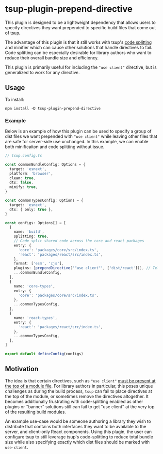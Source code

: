# tsup-plugin-prepend-directive

This plugin is designed to be a lightweight dependency that allows users to specify directives they want prepended to specific build files that come out of tsup.

The advantage of this plugin is that it still works with tsup's [code splitting](https://tsup.egoist.dev/#code-splitting) and minifier which can cause other solutions that handle directives to fail. Code splitting can be especially desirable for library authors who want to reduce their overall bundle size and efficiency.

This plugin is primarily useful for including the `"use client"` directive, but is generalized to work for any directive.

## Usage

To install:

```
npm install -D tsup-plugin-prepend-directive
```

### Example
Below is an example of how this plugin can be used to specify a group of dist files we want prepended with `"use client"` while leaving other files that are safe for server-side use unchanged. In this example, we can enable both minificaiton and code splitting without issue.

```typescript
// tsup.config.ts

const commonBundleConfig: Options = {
  target: 'esnext',
  platform: 'browser',
  clean: true,
  dts: false,
  minify: true,
}

const commonTypesConfig: Options = {
  target: 'esnext',
  dts: { only: true },
}

const configs: Options[] = [
  {
    name: 'build',
    splitting: true,
    // Code split shared code across the core and react packages
    entry: {
      'core': 'packages/core/src/index.ts',
      'react': 'packages/react/src/index.ts',
    },
    format: ['esm', 'cjs'],
    plugins: [prependDirective('"use client"', ['dist/react'])], // Tells the plugin to prepend "use client" directive to all resulting dist files matching 'dist/react*' path.
    ...commonBundleConfig,
  },
  {
    name: 'core-types',
    entry: {
      'core': 'packages/core/src/index.ts',
    },
    ...commonTypesConfig,
  },
  {
    name: 'react-types',
    entry: {
      'react': 'packages/react/src/index.ts',
    },
    ...commonTypesConfig,
  },
]

export default defineConfig(configs)
```

## Motivation

The idea is that certain directives, such as `"use client"` [must be present at the top of a module file](https://react.dev/reference/rsc/use-client#use-client). For library authors in particular, this poses unique challenges as during the build process, `tsup` can fail to place directives at the top of the module, or sometimes remove the directives altogether. It becomes additionally frustrating with code-splitting enabled as other plugins or "banner" solutions still can fail to get "use client" at the very top of the resulting build modules.

An example use-case would be someone authoring a library they wish to distribute that contains both interfaces they want to be available to the server, and client-only React components. Using this plugin, the user can configure tsup to still leverage tsup's code-splitting to reduce total bundle size while also specifying exactly which dist files should be marked with `use-client`.
